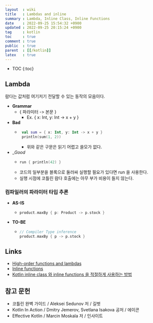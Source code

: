 ```yaml
---
layout  : wiki
title   : Lambdas and inline 
summary : Lambda, Inline Class, Inline Functions
date    : 2022-09-25 15:54:32 +0900
updated : 2022-09-25 20:15:24 +0900
tag     : kotlin
toc     : true
comment : true
public  : true
parent  : [[/kotlin]]
latex   : true
---
```

* TOC
{:toc}

## Lambda

람다는 값처럼 여기저기 전달할 수 있는 동작의 모음이다.

- __Grammar__
  - { 파라미터 -> 본문 }
    - Ex. { x: Int, y: Int -> x + y }
- __Bad__
  - ```kotlin
     val sum = { x: Int, y: Int -> x + y }
     println(sum(1, 2))
    ```
    - 위와 같은 구문은 읽기 어렵고 쓸모가 없다.
- __Good_
  - ```kotlin
    run { println(42) }
    ``` 
  - 코드의 일부분을 블록으로 둘러싸 실행할 필요가 있다면 run 을 사용한다.
  - 실행 시점에 코틀린 람다 호출에는 아무 부가 비용이 들지 않는다.

### 컴파일러의 파라미터 타입 추론

- __AS-IS__
  - ```kotlin
    product.maxBy { p: Product -> p.stock }
    ```
- __TO-BE__
  - ```kotlin
    // Compiler Type inference
    product.maxBy { p -> p.stock }
    ```


## Links

- [High-order functions and lambdas](https://kotlinlang.org/docs/lambdas.html)
- [Inline functions](https://kotlinlang.org/docs/inline-functions.html)
- [Kotlin inline class 와 inline functions 을 적절하게 사용하는 방법](https://thdev.tech/kotlin/2020/09/29/kotlin_effective_04/)

## 참고 문헌

- 코틀린 완벽 가이드 / Aleksei Sedunov 저 / 길벗
- Kotlin In Action / Dmitry Jemerov, Svetlana Isakova 공저 / 에이콘
- Effective Kotlin / Marcin Moskala 저 / 인사이트
